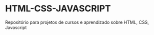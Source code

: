 # HTML-CSS-JAVASCRIPT
Repositório para projetos de cursos e aprendizado sobre HTML, CSS, Javascript
